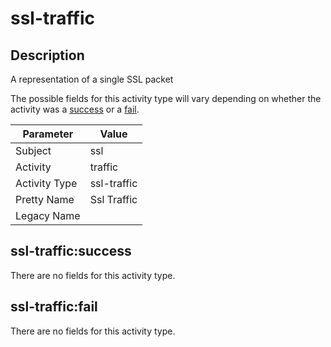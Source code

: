 ssl-traffic
===========

Description
-----------
A representation of a single SSL packet

The possible fields for this activity type will vary depending on whether the activity was a [success](#ssl-trafficsuccess) or a [fail](#ssl-trafficfail).

| Parameter     | Value       |
| ------------- | ----------- |
| Subject       | ssl         |
| Activity      | traffic     |
| Activity Type | ssl-traffic |
| Pretty Name   | Ssl Traffic |
| Legacy Name   |             |

ssl-traffic:success
-------------------

There are no fields for this activity type.


ssl-traffic:fail
----------------

There are no fields for this activity type.
